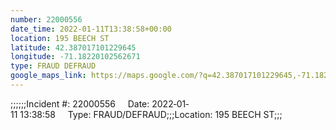 ```yaml
---
number: 22000556
date_time: 2022-01-11T13:38:58+00:00
location: 195 BEECH ST
latitude: 42.387017101229645
longitude: -71.18220102562671
type: FRAUD DEFRAUD
google_maps_link: https://maps.google.com/?q=42.387017101229645,-71.18220102562671
---
```


;;;;;;Incident #: 22000556     Date: 2022‐01‐11 13:38:58     Type: FRAUD/DEFRAUD;;;Location: 195 BEECH ST;;;
